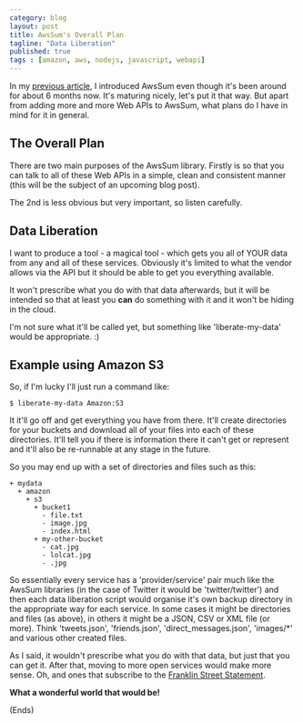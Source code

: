```yaml
---
category: blog
layout: post
title: AwsSum's Overall Plan
tagline: "Data Liberation"
published: true
tags : [amazon, aws, nodejs, javascript, webapi]
---
```

In my [previous article](node-awssum.html), I introduced AwsSum even though it's been around for about 6 months
now. It's maturing nicely, let's put it that way. But apart from adding more and more Web APIs to AwsSum, what plans do
I have in mind for it in general.

## The Overall Plan ##

There are two main purposes of the AwsSum library. Firstly is so that you can talk to all of these Web APIs in a
simple, clean and consistent manner (this will be the subject of an upcoming blog post).

The 2nd is less obvious but very important, so listen carefully.

## Data Liberation ##

I want to produce a tool - a magical tool - which gets you all of YOUR data from any and all of these
services. Obviously it's limited to what the vendor allows via the API but it should be able to get you everything
available.

It won't prescribe what you do with that data afterwards, but it will be intended so that at least you **can** do
something with it and it won't be hiding in the cloud.

I'm not sure what it'll be called yet, but something like 'liberate-my-data' would be appropriate. :)

## Example using Amazon S3 ##

So, if I'm lucky I'll just run a command like:

    $ liberate-my-data Amazon:S3

It it'll go off and get everything you have from there. It'll create directories for your buckets and download all of
your files into each of these directories. It'll tell you if there is information there it can't get or represent and
it'll also be re-runnable at any stage in the future.

So you may end up with a set of directories and files such as this:

    + mydata
      + amazon
        + s3
          + bucket1
            - file.txt
            - image.jpg
            - index.html
          + my-other-bucket
            - cat.jpg
            - lolcat.jpg
            - .jpg

So essentially every service has a 'provider/service' pair much like the AwsSum libraries (in the case of Twitter it
would be 'twitter/twitter') and then each data liberation script would organise it's own backup directory in the
appropriate way for each service. In some cases it might be directories and files (as above), in others it might be a
JSON, CSV or XML file (or more). Think 'tweets.json', 'friends.json', 'direct_messages.json', 'images/\*' and various
other created files.

As I said, it wouldn't prescribe what you do with that data, but just that you can get it. After that, moving to more
open services would make more sense. Oh, and ones that subscribe to the [Franklin Street
Statement](http://autonomo.us/2008/07/franklin-street-statement/).

**What a wonderful world that would be!**

(Ends)
